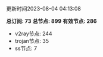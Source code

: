 更新时间2023-08-04 04:13:08

**总订阅: 73**
**总节点: 899**
**有效节点: 286**
- v2ray节点: 244
- trojan节点: 35
- ss节点: 7
